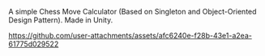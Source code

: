 A simple Chess Move Calculator (Based on Singleton and Object-Oriented Design Pattern).
Made in Unity.

https://github.com/user-attachments/assets/afc6240e-f28b-43e1-a2ea-61775d029522


